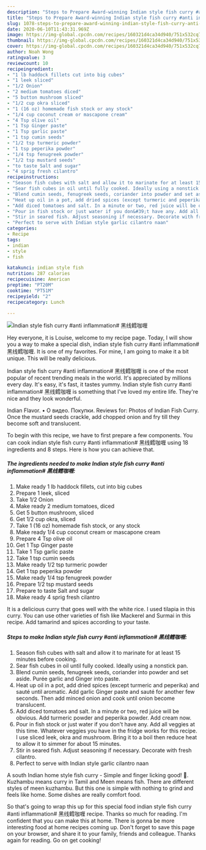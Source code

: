 ```yaml
---
description: "Steps to Prepare Award-winning Indian style fish curry #anti inflammation# 黑线鳕咖喱"
title: "Steps to Prepare Award-winning Indian style fish curry #anti inflammation# 黑线鳕咖喱"
slug: 1078-steps-to-prepare-award-winning-indian-style-fish-curry-anti-inflammation
date: 2020-06-10T11:43:31.969Z
image: https://img-global.cpcdn.com/recipes/160321d4ca34d940/751x532cq70/indian-style-fish-curry-anti-inflammation-黑线鳕咖喱-recipe-main-photo.jpg
thumbnail: https://img-global.cpcdn.com/recipes/160321d4ca34d940/751x532cq70/indian-style-fish-curry-anti-inflammation-黑线鳕咖喱-recipe-main-photo.jpg
cover: https://img-global.cpcdn.com/recipes/160321d4ca34d940/751x532cq70/indian-style-fish-curry-anti-inflammation-黑线鳕咖喱-recipe-main-photo.jpg
author: Noah Wong
ratingvalue: 3
reviewcount: 10
recipeingredient:
- "1 lb haddock fillets cut into big cubes"
- "1 leek sliced"
- "1/2 Onion"
- "2 medium tomatoes diced"
- "5 button mushroom sliced"
- "1/2 cup okra sliced"
- "1 (16 oz) homemade fish stock or any stock"
- "1/4 cup coconut cream or mascapone cream"
- "4 Tsp olive oil"
- "1 Tsp Ginger paste"
- "1 Tsp garlic paste"
- "1 tsp cumin seeds"
- "1/2 tsp turmeric powder"
- "1 tsp peperika powder"
- "1/4 tsp fenugreek powder"
- "1/2 tsp mustard seeds"
- "to taste Salt and sugar"
- "4 sprig fresh cilantro"
recipeinstructions:
- "Season fish cubes with salt and allow it to marinate for at least 15 minutes before cooking."
- "Sear fish cubes in oil until fully cooked. Ideally using a nonstick pan."
- "Blend cumin seeds, fenugreek seeds, coriander into powder and set aside. Purée garlic and Ginger into paste."
- "Heat up oil in a pot, add dried spices (except turmeric and peperika) and sauté until aromatic. Add garlic Ginger paste and sauté for another few seconds. Then add minced onion and cook until onion become translucent."
- "Add diced tomatoes and salt. In a minute or two, red juice will be obvious. Add turmeric powder and peperika powder. Add cream now."
- "Pour in fish stock or just water if you don&#39;t have any. Add all veggies at this time. Whatever veggies you have in the fridge works for this recipe. I use sliced leek, okra and mushroom. Bring it to a boil then reduce heat to allow it to simmer for about 15 minutes."
- "Stir in seared fish. Adjust seasoning if necessary. Decorate with fresh cilantro."
- "Perfect to serve with Indian style garlic cilantro naan"
categories:
- Recipe
tags:
- indian
- style
- fish

katakunci: indian style fish 
nutrition: 287 calories
recipecuisine: American
preptime: "PT20M"
cooktime: "PT51M"
recipeyield: "2"
recipecategory: Lunch

---
```



![Indian style fish curry #anti inflammation# 黑线鳕咖喱](https://img-global.cpcdn.com/recipes/160321d4ca34d940/751x532cq70/indian-style-fish-curry-anti-inflammation-黑线鳕咖喱-recipe-main-photo.jpg)

Hey everyone, it is Louise, welcome to my recipe page. Today, I will show you a way to make a special dish, indian style fish curry #anti inflammation# 黑线鳕咖喱. It is one of my favorites. For mine, I am going to make it a bit unique. This will be really delicious.

Indian style fish curry #anti inflammation# 黑线鳕咖喱 is one of the most popular of recent trending meals in the world. It's appreciated by millions every day. It's easy, it's fast, it tastes yummy. Indian style fish curry #anti inflammation# 黑线鳕咖喱 is something that I've loved my entire life. They're nice and they look wonderful.

Indian Flavor. • О видео. Покупки. Reviews for: Photos of Indian Fish Curry. Once the mustard seeds crackle, add chopped onion and fry till they become soft and translucent.


To begin with this recipe, we have to first prepare a few components. You can cook indian style fish curry #anti inflammation# 黑线鳕咖喱 using 18 ingredients and 8 steps. Here is how you can achieve that.

<!--inarticleads1-->

##### The ingredients needed to make Indian style fish curry #anti inflammation# 黑线鳕咖喱:

1. Make ready 1 lb haddock fillets, cut into big cubes
1. Prepare 1 leek, sliced
1. Take 1/2 Onion
1. Make ready 2 medium tomatoes, diced
1. Get 5 button mushroom, sliced
1. Get 1/2 cup okra, sliced
1. Take 1 (16 oz) homemade fish stock, or any stock
1. Make ready 1/4 cup coconut cream or mascapone cream
1. Prepare 4 Tsp olive oil
1. Get 1 Tsp Ginger paste
1. Take 1 Tsp garlic paste
1. Take 1 tsp cumin seeds
1. Make ready 1/2 tsp turmeric powder
1. Get 1 tsp peperika powder
1. Make ready 1/4 tsp fenugreek powder
1. Prepare 1/2 tsp mustard seeds
1. Prepare to taste Salt and sugar
1. Make ready 4 sprig fresh cilantro


It is a delicious curry that goes well with the white rice. I used tilapia in this curry. You can use other varieties of fish like Mackerel and Surmai in this recipe. Add tamarind and spices according to your taste. 

<!--inarticleads2-->

##### Steps to make Indian style fish curry #anti inflammation# 黑线鳕咖喱:

1. Season fish cubes with salt and allow it to marinate for at least 15 minutes before cooking.
1. Sear fish cubes in oil until fully cooked. Ideally using a nonstick pan.
1. Blend cumin seeds, fenugreek seeds, coriander into powder and set aside. Purée garlic and Ginger into paste.
1. Heat up oil in a pot, add dried spices (except turmeric and peperika) and sauté until aromatic. Add garlic Ginger paste and sauté for another few seconds. Then add minced onion and cook until onion become translucent.
1. Add diced tomatoes and salt. In a minute or two, red juice will be obvious. Add turmeric powder and peperika powder. Add cream now.
1. Pour in fish stock or just water if you don&#39;t have any. Add all veggies at this time. Whatever veggies you have in the fridge works for this recipe. I use sliced leek, okra and mushroom. Bring it to a boil then reduce heat to allow it to simmer for about 15 minutes.
1. Stir in seared fish. Adjust seasoning if necessary. Decorate with fresh cilantro.
1. Perfect to serve with Indian style garlic cilantro naan


A south Indian home style fish curry - Simple and finger licking good! 🙂. Kuzhambu means curry in Tamil and Meen means fish. There are different styles of meen kuzhambu. But this one is simple with nothing to grind and feels like home. Some dishes are really comfort food. 

So that's going to wrap this up for this special food indian style fish curry #anti inflammation# 黑线鳕咖喱 recipe. Thanks so much for reading. I'm confident that you can make this at home. There is gonna be more interesting food at home recipes coming up. Don't forget to save this page on your browser, and share it to your family, friends and colleague. Thanks again for reading. Go on get cooking!
